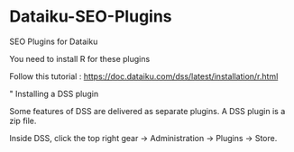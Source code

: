 # Dataiku-SEO-Plugins
SEO Plugins for Dataiku 

You need to install R for these plugins 

Follow this tutorial : https://doc.dataiku.com/dss/latest/installation/r.html

" Installing a DSS plugin

Some features of DSS are delivered as separate plugins. A DSS plugin is a zip file.

Inside DSS, click the top right gear → Administration → Plugins → Store.